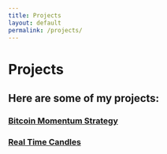 ```yaml
---
title: Projects
layout: default
permalink: /projects/
---
```


# Projects

## Here are some of my projects:

### [Bitcoin Momentum Strategy](/projects/bitcoin_momentum/)

### [Real Time Candles](/projects/real_time_candles/)
